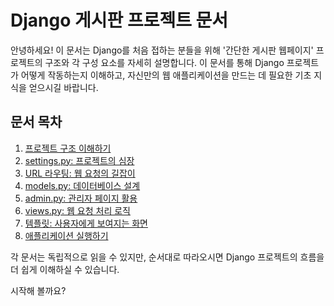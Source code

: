 # Django 게시판 프로젝트 문서

안녕하세요! 이 문서는 Django를 처음 접하는 분들을 위해 '간단한 게시판 웹페이지' 프로젝트의 구조와 각 구성 요소를 자세히 설명합니다. 이 문서를 통해 Django 프로젝트가 어떻게 작동하는지 이해하고, 자신만의 웹 애플리케이션을 만드는 데 필요한 기초 지식을 얻으시길 바랍니다.

## 문서 목차

1.  [프로젝트 구조 이해하기](01_project_structure.md)
2.  [settings.py: 프로젝트의 심장](02_settings.md)
3.  [URL 라우팅: 웹 요청의 길잡이](03_urls_routing.md)
4.  [models.py: 데이터베이스 설계](04_models.md)
5.  [admin.py: 관리자 페이지 활용](05_admin.md)
6.  [views.py: 웹 요청 처리 로직](06_views.md)
7.  [템플릿: 사용자에게 보여지는 화면](07_templates.md)
8.  [애플리케이션 실행하기](08_running_app.md)

각 문서는 독립적으로 읽을 수 있지만, 순서대로 따라오시면 Django 프로젝트의 흐름을 더 쉽게 이해하실 수 있습니다.

시작해 볼까요?
